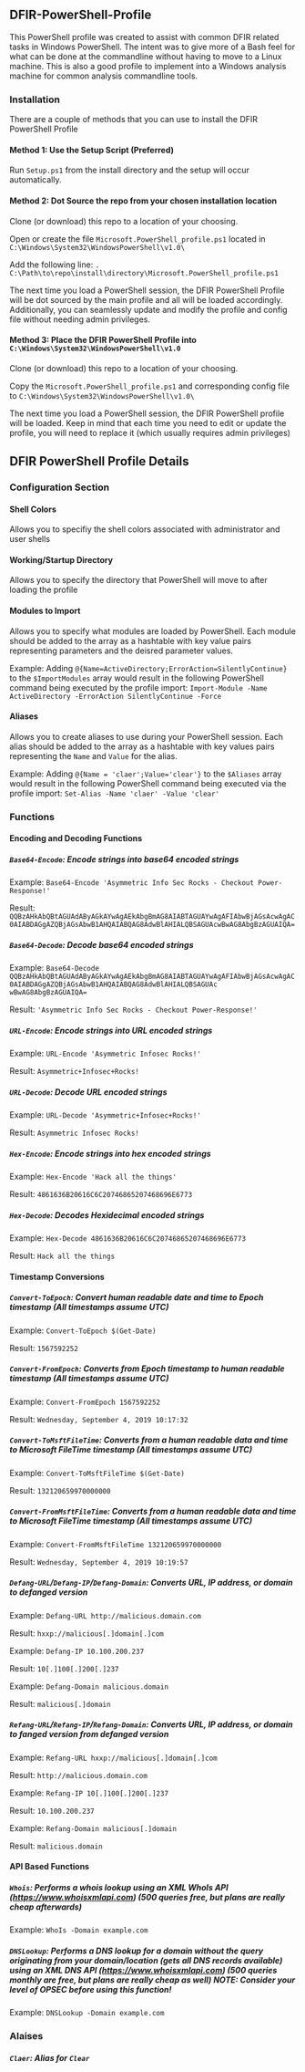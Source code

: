 ## DFIR-PowerShell-Profile

This PowerShell profile was created to assist with common DFIR related tasks in Windows PowerShell. The intent was to give more of a Bash feel for what can be done at the commandline without having to move to a Linux machine. This is also a good profile to implement into a Windows analysis machine for common analysis commandline tools.

### Installation

There are a couple of methods that you can use to install the DFIR PowerShell Profile

#### Method 1: Use the Setup Script (Preferred)

Run `Setup.ps1` from the install directory and the setup will occur automatically.

#### Method 2: Dot Source the repo from your chosen installation location

Clone (or download) this repo to a location of your choosing.

Open or create the file `Microsoft.PowerShell_profile.ps1` located in `C:\Windows\System32\WindowsPowerShell\v1.0\`

Add the following line: `. C:\Path\to\repo\install\directory\Microsoft.PowerShell_profile.ps1`

The next time you load a PowerShell session, the DFIR PowerShell Profile will be dot sourced by the main profile and all will be loaded accordingly. Additionally, you can seamlessly update and modify the profile and config file without needing admin privileges.

#### Method 3: Place the DFIR PowerShell Profile into `C:\Windows\System32\WindowsPowerShell\v1.0`

Clone (or download) this repo to a location of your choosing.

Copy the `Microsoft.PowerShell_profile.ps1` and corresponding config file to `C:\Windows\System32\WindowsPowerShell\v1.0\`

The next time you load a PowerShell session, the DFIR PowerShell profile will be loaded. Keep in mind that each time you need to edit or update the profile, you will need to replace it (which usually requires admin privileges)

## DFIR PowerShell Profile Details

### Configuration Section

#### Shell Colors
Allows you to specifiy the shell colors associated with administrator and user shells

#### Working/Startup Directory
Allows you to specify the directory that PowerShell will move to after loading the profile

#### Modules to Import
Allows you to specify what modules are loaded by PowerShell. Each module should be added to the array as a hashtable with key value pairs representing parameters and the deisred parameter values. 

Example: Adding `@{Name=ActiveDirectory;ErrorAction=SilentlyContinue}` to the `$ImportModules` array would result in the following PowerShell command being executed by the profile import: `Import-Module -Name ActiveDirectory -ErrorAction SilentlyContinue -Force`

#### Aliases
Allows you to create aliases to use during your PowerShell session. Each alias should be added to the array as a hashtable with key values pairs representing the `Name` and `Value` for the alias.

Example: Adding `@{Name = 'claer';Value='clear'}` to the `$Aliases` array would result in the following PowerShell command being executed via the profile import: `Set-Alias -Name 'claer' -Value 'clear'`

### Functions

#### Encoding and Decoding Functions

##### `Base64-Encode`: Encode strings into base64 encoded strings

Example: `Base64-Encode 'Asymmetric Info Sec Rocks - Checkout Power-Response!'` 

Result: `QQBzAHkAbQBtAGUAdAByAGkAYwAgAEkAbgBmAG8AIABTAGUAYwAgAFIAbwBjAGsAcwAgAC0AIABDAGgAZQBjAGsAbwB1AHQAIABQAG8AdwBlAHIALQBSAGUAcwBwAG8AbgBzAGUAIQA=`

##### `Base64-Decode`: Decode base64 encoded strings

Example: `Base64-Decode QQBzAHkAbQBtAGUAdAByAGkAYwAgAEkAbgBmAG8AIABTAGUAYwAgAFIAbwBjAGsAcwAgAC0AIABDAGgAZQBjAGsAbwB1AHQAIABQAG8AdwBlAHIALQBSAGUAc
wBwAG8AbgBzAGUAIQA=`

Result: `'Asymmetric Info Sec Rocks - Checkout Power-Response!'`

##### `URL-Encode`: Encode strings into URL encoded strings

Example: `URL-Encode 'Asymmetric Infosec Rocks!'`

Result: `Asymmetric+Infosec+Rocks!`

##### `URL-Decode`: Decode URL encoded strings

Example: `URL-Decode 'Asymmetric+Infosec+Rocks!'`

Result: `Asymmetric Infosec Rocks!`

##### `Hex-Encode`: Encode strings into hex encoded strings

Example: `Hex-Encode 'Hack all the things'`

Result: `4861636B20616C6C20746865207468696E6773`

##### `Hex-Decode`: Decodes Hexidecimal encoded strings

Example: `Hex-Decode 4861636B20616C6C20746865207468696E6773`

Result: `Hack all the things`

#### Timestamp Conversions

##### `Convert-ToEpoch`: Convert human readable date and time to Epoch timestamp (All timestamps assume UTC)

Example: `Convert-ToEpoch $(Get-Date)`

Result: `1567592252`

##### `Convert-FromEpoch`: Converts from Epoch timestamp to human readable timestamp (All timestamps assume UTC)

Example: `Convert-FromEpoch 1567592252`

Result: `Wednesday, September 4, 2019 10:17:32`

##### `Convert-ToMsftFileTime`: Converts from a human readable data and time to Microsoft FileTime timestamp (All timestamps assume UTC)

Example: `Convert-ToMsftFileTime $(Get-Date)`

Result: `132120659970000000`

##### `Convert-FromMsftFileTime`: Converts from a human readable data and time to Microsoft FileTime timestamp (All timestamps assume UTC)

Example: `Convert-FromMsftFileTime 132120659970000000`

Result: `Wednesday, September 4, 2019 10:19:57`

##### `Defang-URL`/`Defang-IP`/`Defang-Domain`: Converts URL, IP address, or domain to defanged version

Example: `Defang-URL http://malicious.domain.com`

Result: `hxxp://malicious[.]domain[.]com`

Example: `Defang-IP 10.100.200.237`

Result: `10[.]100[.]200[.]237`

Example: `Defang-Domain malicious.domain`

Result: `malicious[.]domain`

##### `Refang-URL`/`Refang-IP`/`Refang-Domain`: Converts URL, IP address, or domain to fanged version from defanged version

Example: `Refang-URL hxxp://malicious[.]domain[.]com`

Result: `http://malicious.domain.com`

Example: `Refang-IP 10[.]100[.]200[.]237`

Result: `10.100.200.237`

Example: `Refang-Domain malicious[.]domain`

Result: `malicious.domain`

#### API Based Functions 

##### `Whois`: Performs a whois lookup using an XML WhoIs API (https://www.whoisxmlapi.com) (500 queries free, but plans are really cheap afterwards)

Example: `WhoIs -Domain example.com`

##### `DNSLookup`: Performs a DNS lookup for a domain without the query originating from your domain/location (gets all DNS records available) using an XML DNS API (https://www.whoisxmlapi.com) (500 queries monthly are free, but plans are really cheap as well) NOTE: Consider your level of OPSEC before using this function!

Example: `DNSLookup -Domain example.com`

### Alaises ###

##### `Claer`: Alias for `Clear` #####
